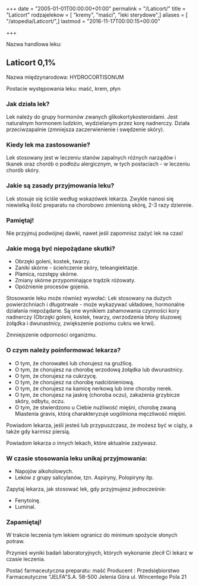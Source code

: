 +++
date = "2005-01-01T00:00:00+01:00"
permalink = "/Laticort/"
title = "Laticort"
rodzajelekow = [ "kremy", "maści", "leki sterydowe",]
aliases = [ "/atopedia/Laticort/",]
lastmod = "2016-11-17T00:00:15+00:00"

+++

Nazwa handlowa leku:

Laticort 0,1%
-------------

Nazwa międzynarodowa: HYDROCORTISONUM

Postacie występowania leku: maść, krem, płyn

### Jak działa lek?

Lek należy do grupy hormonów zwanych glikokortykosteroidami. Jest naturalnym hormonem ludzkim, wydzielanym przez korę nadnerczy. Działa przeciwzapalnie (zmniejsza zaczerwienienie i swędzenie skóry).

### Kiedy lek ma zastosowanie?

Lek stosowany jest w leczeniu stanów zapalnych różnych narządów i tkanek oraz chorób o podłożu alergicznym, w tych postaciach - w leczeniu chorób skóry.

### Jakie są zasady przyjmowania leku?

Lek stosuje się ściśle według wskazówek lekarza. Zwykle nanosi się niewielką ilość preparatu na chorobowo zmienioną skórę, 2-3 razy dziennie.

### Pamiętaj!

Nie przyjmuj podwójnej dawki, nawet jeśli zapomnisz zażyć lek na czas!

### Jakie mogą być niepożądane skutki?

-   Obrzęki goleni, kostek, twarzy.
-   Zaniki skórne - ścieńczenie skóry, teleangiektazje.
-   Plamica, rozstępy skórne.
-   Zmiany skórne przypominające trądzik różowaty.
-   Opóźnienie procesów gojenia.

Stosowanie leku może również wywołać:
Lek stosowany na dużych powierzchniach i długotrwale - może wykazywać układowe, hormonalne działania niepożądane. Są one wynikiem zahamowania czynności kory nadnerczy (Obrzęki goleni, kostek, twarzy, owrzodzenia błony śluzowej żołądka i dwunastnicy, zwiększenie poziomu cukru we krwi).

Zmniejszenie odporności organizmu.

### O czym należy poinformować lekarza?

-   O tym, że chorowałeś lub chorujesz na gruźlicę.
-   O tym, że chorujesz na chorobę wrzodową żołądka lub dwunastnicy.
-   O tym, że chorujesz na cukrzycę.
-   O tym, że chorujesz na chorobę nadciśnieniową.
-   O tym, że chorujesz na kamicę nerkową lub inne choroby nerek.
-   O tym, że chorujesz na jaskrę (choroba oczu), zakażenia grzybicze skóry, odbytu, oczu.
-   O tym, że stwierdzono u Ciebie nużliwość mięśni, chorobę zwaną Miastenia gravis, którą charakteryzuje uogólniona męczliwość mięśni.

Powiadom lekarza, jeśli jesteś lub przypuszczasz, że możesz być w ciąży, a także gdy karmisz piersią.

Powiadom lekarza o innych lekach, które aktualnie zażywasz.

### W czasie stosowania leku unikaj przyjmowania:

-   Napojów alkoholowych.
-   Leków z grupy salicylanów, tzn. Aspiryny, Polopiryny itp.

Zapytaj lekarza, jak stosować lek, gdy przyjmujesz jednocześnie:

-   Fenytoinę.
-   Luminal.

### Zapamiętaj!

W trakcie leczenia tym lekiem ogranicz do minimum spożycie słonych potraw.

Przynieś wyniki badań laboratoryjnych, których wykonanie zlecił Ci lekarz w czasie leczenia.

Postać farmaceutyczna preparatu: maść
Producent :
Przedsiębiorstwo Farmaceutyczne "JELFA"S.A.
58-500 Jelenia Góra
ul. Wincentego Pola 21
